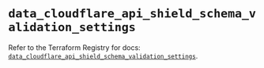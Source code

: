 # `data_cloudflare_api_shield_schema_validation_settings`

Refer to the Terraform Registry for docs: [`data_cloudflare_api_shield_schema_validation_settings`](https://registry.terraform.io/providers/cloudflare/cloudflare/5.10.0/docs/data-sources/api_shield_schema_validation_settings).
